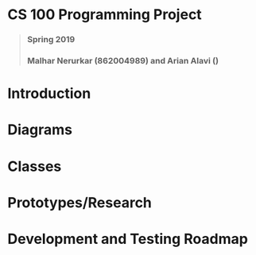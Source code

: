 # CS 100 Programming Project
> ### Spring 2019
> ### Malhar Nerurkar (862004989) and Arian Alavi ()

# Introduction

# Diagrams

# Classes

# Prototypes/Research

# Development and Testing Roadmap


